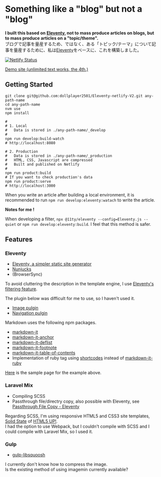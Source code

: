 # Something like a "blog" but not a "blog"

**I built this based on [Eleventy][Eleventy-url], not to mass produce articles on blogs, but to mass produce articles on a "topic/theme".**  
ブログで記事を量産するため、ではなく、ある「トピック/テーマ」について記事を量産するために、私は[Eleventy][Eleventy-url]をベースに、これを構築しました。

[Eleventy-url]: https://www.11ty.dev/


[![Netlify Status](https://api.netlify.com/api/v1/badges/4e9ef566-2b94-44b6-af12-7f84524cc2d7/deploy-status)](https://app.netlify.com/sites/dollplayer2501/deploys)

[Demo site (unlimited text works, the 4th.)](https://dollplayer2501.netlify.app/)


## Getting Started


    git clone git@github.com:dollplayer2501/Eleventy-netlify-V2.git any-path-name
    cd any-path-name
    nvm use
    npm install

    #
    # 1. Local
    #   Data is stored in ./any-path-name/_develop
    #
    npm run develop:build-watch
    # http://localhost:8080

    # 2. Production
    #   Data is stored in ./any-path-name/_production
    #   HTML, CSS, Javascript are compressed
    #   Built and published on Netlify
    #
    npm run product:build
    # If you want to check production's data
    npm run product:serve
    # http://localhost:3000

When you write an article after building a local environment, it is recommended to run `npm run develop:eleventy:watach` to write the article.

**Notes for me !**

When developing a filter, `npx @11ty/eleventy --config=Eleventy.js --quiet` or `npm run develop:eleventy:build`. I feel that this method is safer.


## Features


### Eleventy

- [Eleventy, a simpler static site generator](https://www.11ty.dev/)
- [Nunjucks](https://mozilla.github.io/nunjucks/)
- (BrowserSync)

To avoid cluttering the description in the template engine, I use [Eleventy's filtering feature](https://www.11ty.dev/docs/filters/).

The plugin below was difficult for me to use, so I haven't used it.

- [Image pulgin](https://www.11ty.dev/docs/plugins/image/)
- [Navigation pulgin](https://www.11ty.dev/docs/plugins/navigation/)

Markdown uses the following npm packages.

- [markdown-it](https://www.npmjs.com/package/markdown-it)
- [markdown-it-anchor](https://www.npmjs.com/package/markdown-it-anchor)
- [markdown-it-deflist](https://www.npmjs.com/package/markdown-it-deflist)
- [markdown-it-footnote](https://www.npmjs.com/package/markdown-it-footnote)
- [markdown-it-table-of-contents](https://www.npmjs.com/package/markdown-it-table-of-contents)
- Implementation of ruby tag using [shortcodes](https://www.11ty.dev/docs/shortcodes/) instead of [markdown-it-ruby](https://www.npmjs.com/package/markdown-it-ruby)

[Here](https://dollplayer2501.netlify.app/test-data/child01/) is the sample page for the example above.


### Laravel Mix

- Compiling SCSS
- Passthrough file/directry copy, also possible with Eleventy, see [Passthrough File Copy - Eleventy](https://www.11ty.dev/docs/copy/)

Regarding SCSS, I'm using responsive HTML5 and CSS3 site templates, [Solid State](https://html5up.net/solid-state) of [HTML5 UP!](https://html5up.net/).  
I had the option to use Webpack, but I couldn't compile with SCSS and I could compile with Laravel Mix, so I used it.


### Gulp

- [gulp-libsquoosh](https://www.npmjs.com/package/gulp-libsquoosh)

I currently don't know how to compress the image.  
Is the existing method of using imagemin currently available?
